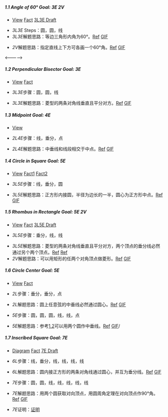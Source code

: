 ##### 1.1 Angle of 60° *Goal: 3E 2V*
- [View](images/level/angle60.png) [Fact](images/hints/Fact-Equilateral.png) [3L3E Draft](images/hints/Draft-Angle60.png) 
+ *3L3E* Steps：圆，圆，线
+ *3L3E*解题思路：等边三角形内角为60°。[Ref](solved/1.1.3L3E.png) [GIF](GIF/1.1.3L3E.gif)
- *2V*解题思路：指定直线上下方可各画一个60°角。[Ref](solved/1.1.2V.png) [GIF](GIF/1.1.2V.gif)


<---<A NAME="1.2"></A>-->
##### 1.2 Perpendicular Bisector *Goal: 3E*
- [View](images/level/perp-bisector.png) [Fact](images/hints/Fact-RhombusDiagonals.png) 
+ *3L3E*步骤：圆，圆，线
- *3L3E*解题思路：菱型的两条对角线垂直且平分对方。[Ref](solved/1.2.3L3E.png) [GIF](GIF/1.2.3L3E.gif)


##### 1.3 Midpoint *Goal: 4E*
- [View](images/level/midpoint.png) 
+ *2L4E*步骤：线，垂分，点
- *2L4E*解题思路：中垂线和线段相交于中点。[Ref](solved/1.3.2L4E.png) [GIF](GIF/1.3.2L4E.gif)


##### 1.4 Circle in Square *Goal: 5E*
- [View](images/level/circle-in-square.png) [Fact1](images/hints/Fact-SquareSymmetry.png) [Fact2](images/hints/Fact-Tangent.png) 
+ *3L5E*步骤：线，垂分，圆
- *3L5E*解题思路：正方形内接圆，半径为边长的一半，圆心为正方形中点。[Ref](solved/1.4.3L5E.png) [GIF](GIF/1.4.3L5E.gif)


##### 1.5 Rhombus in Rectangle *Goal: 5E 2V*
- [View](images/level/rhombus-in-rect.png) [Fact](images/hints/Fact-RhombusDiagonals.png) [3L5E Draft](images/hints/Draft-RhombusInRect.png) 
+ *3L5E*步骤：垂分，线，线
- *3L5E*解题思路：菱型的两条对角线垂直且平分对方，两个顶点的垂分线必然通过另个两个顶点。[Ref](solved/1.5.3L5E.png) [Ref](GIF/1.5.3L5E.gif)
- *2V*解题思路：可以用矩形的任两个对角顶点做菱形。[Ref](solved/1.5.2V.png) [GIF](GIF/1.5.2V.gif)


##### 1.6 Circle Center *Goal: 5E*
- [View](images/level/circle-center.png) [Fact](images/hints/Fact-CircumCircle.png) 
+ *2L*步骤：垂分，垂分，点
- *2L*解题思路：圆上任意弦的中垂线必然通过圆心。[Ref](solved/1.6.2L.png) [GIF](GIF/1.6.2L.gif)
+ *5E*步骤：圆，圆，圆，线，线，点
- *5E*解题思路：参考<A HREF="#1.2">1.2</A>可以用两个圆作中垂线。[Ref](solved/1.6.5E.png) [GIF](GIF/1.6.5E.gif)/


##### 1.7 Inscribed Square *Goal: 7E*
- [Diagram](images/level/square-in-circle.png) [Fact](images/hints/Fact-SquareDiagonals.png) [7E Draft](images/hints/Draft-SquareInCircle.png)
+ *6L*步骤：线，垂分，线，线，线，线
- *6L*解题思路：圆内接正方形的两条对角线通过圆心，并互为垂分线。[Ref](solved/1.7.6L.png) [GIF](GIF/1.7.6L.gif)
+ *7E*步骤：圆，圆，线，线，线，线，线
- *7E*解题思路：用两个圆获取对向顶点，用圆周角定理在对向顶点作90°角。[Ref](solved/1.7.7E.png) [GIF](GIF/1.7.7E.gif)
+ *7E*证明：[证明](proof/1.7.7E.png)

